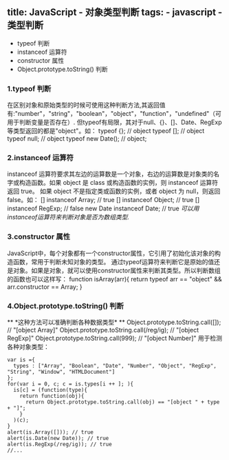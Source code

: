 title: JavaScript - 对象类型判断
tags:
    - javascript
    - 类型判断
---
- typeof 判断
- instanceof 运算符
- constructor 属性
- Object.prototype.toString() 判断

<!-- more -->
### 1.typeof 判断
在区别对象和原始类型的时候可使用这种判断方法,其返回值有:"number"，"string"，"boolean"，"object"，"function"，"undefined"（可用于判断变量是否存在）.
但typeof有局限，其对于null、{}、[]、Date、RegExp等类型返回的都是"object"。如：
typeof {}; // object
typeof []; // object
typeof null; // object
typeof new Date(); // object;

### 2.instanceof 运算符
instanceof 运算符要求其左边的运算数是一个对象，右边的运算数是对象类的名字或构造函数。如果 object 是 class 或构造函数的实例，则 instanceof 运算符返回 true。
如果 object 不是指定类或函数的实例，或者 object 为 null，则返回 false。如：
[] instanceof Array; // true
[] instanceof Object; // true
[] instanceof RegExp; // false
new Date instanceof Date; // true
 *可以用instanceof运算符来判断对象是否为数组类型.*

### 3.constructor 属性
JavaScript中，每个对象都有一个constructor属性，它引用了初始化该对象的构造函数，常用于判断未知对象的类型。
通过typeof运算符来判断它是原始的值还是对象。如果是对象，就可以使用constructor属性来判断其类型。所以判断数组的函数也可以这样写：
function isArray(arr){
  return typeof arr == "object" && arr.constructor == Array;
}

### 4.Object.prototype.toString() 判断
** \*这种方法可以准确判断各种数据类型\* **
Object.prototype.toString.call([]); // "[object Array]"
Object.prototype.toString.call(/reg/ig); // "[object RegExp]"
Object.prototype.toString.call(999); // "[object Number]"
用于检测各种对象类型：
```
var is ={
  types : ["Array", "Boolean", "Date", "Number", "Object", "RegExp", "String", "Window", "HTMLDocument"]
};
for(var i = 0, c; c = is.types[i ++ ]; ){
  is[c] = (function(type){
    return function(obj){
      return Object.prototype.toString.call(obj) == "[object " + type + "]";
    }
  )(c);
}
alert(is.Array([])); // true
alert(is.Date(new Date)); // true
alert(is.RegExp(/reg/ig)); // true
//...
```